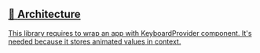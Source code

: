 ## [📄️<!-- --> <!-- -->Architecture](/react-native-keyboard-controller/pr-preview/pr-1103/docs/recipes/architecture.md)

[This library requires to wrap an app with KeyboardProvider component. It's needed because it stores animated values in context.](/react-native-keyboard-controller/pr-preview/pr-1103/docs/recipes/architecture.md)

